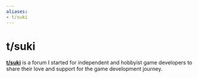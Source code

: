 ```yaml
---
aliases:
- t/suki
---
```


# t/suki

[**t/suki**](https://forum.tsuki.games/) is a forum I started for independent and hobbyist game developers to share their love and support for the game development journey.
